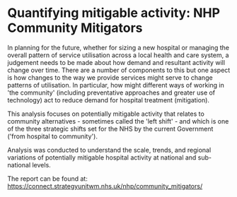 # Quantifying mitigable activity: NHP Community Mitigators

In planning for the future, whether for sizing a new hospital or managing the overall pattern of service utilisation across a local health and care system, a judgement needs to be made about how demand and resultant activity will change over time. There are a number of components to this but one aspect is how changes to the way we provide services might serve to change patterns of utilisation. In particular, how might different ways of working in 'the community' (including preventative approaches and greater use of technology) act to reduce demand for hospital treatment (mitigation).

This analysis focuses on potentially mitigable activity that relates to community alternatives - sometimes called the 'left shift' - and which is one of the three strategic shifts set for the NHS by the current Government ('from hospital to community').

Analysis was conducted to understand the scale, trends, and regional variations of potentially mitigable hospital activity at national and sub-national levels.

The report can be found at: https://connect.strategyunitwm.nhs.uk/nhp/community_mitigators/
